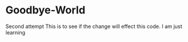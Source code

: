 # Goodbye-World
Second attempt
This is to see if the change will effect this code. I am just learning
